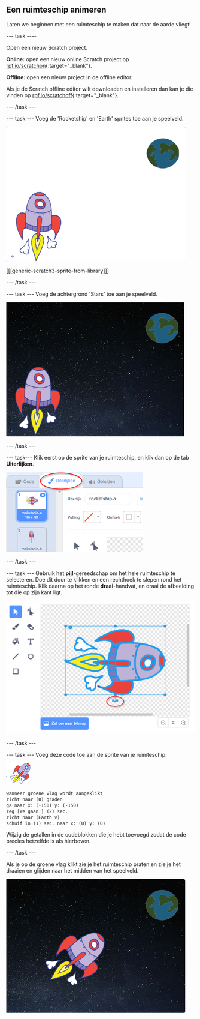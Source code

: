## Een ruimteschip animeren

Laten we beginnen met een ruimteschip te maken dat naar de aarde vliegt!

\--- task \----

Open een nieuw Scratch project.

**Online:** open een nieuw online Scratch project op [rpf.io/scratchon](http://rpf.io/scratchon){:target="_blank"}.

**Offline:** open een nieuw project in de offline editor.

Als je de Scratch offline editor wilt downloaden en installeren dan kan je die vinden op [rpf.io/scratchoff](http://rpf.io/scratchoff){:target="_blank"}.

\--- /task \---

\--- task \--- Voeg de 'Rocketship' en 'Earth' sprites toe aan je speelveld.

![Spaceship and Earth sprites](images/space-sprites.png)

[[[generic-scratch3-sprite-from-library]]]

\--- /task \---

\--- task \--- Voeg de achtergrond 'Stars' toe aan je speelveld.

![A space backdrop](images/space-backdrop.png)

\--- /task \---

\--- task\--- Klik eerst op de sprite van je ruimteschip, en klik dan op de tab **Uiterlijken**.

![Sprite costume](images/space-costume.png)

\--- /task \---

\--- task \--- Gebruik het **pijl**-gereedschap om het hele ruimteschip te selecteren. Doe dit door te klikken en een rechthoek te slepen rond het ruimteschip. Klik daarna op het ronde **draai**-handvat, en draai de afbeelding tot die op zijn kant ligt.

![Rotating a costume](images/space-rotate.png)

\--- /task \---

\--- task \--- Voeg deze code toe aan de sprite van je ruimteschip:

![Ruimteschip sprite](images/sprite-spaceship.png)

```blocks3
wanneer groene vlag wordt aangeklikt
richt naar (0) graden
ga naar x: (-150) y: (-150)
zeg [We gaan!] (2) sec.
richt naar (Earth v)
schuif in (1) sec. naar x: (0) y: (0)
```

Wijzig de getallen in de codeblokken die je hebt toevoegd zodat de code precies hetzelfde is als hierboven.

\--- /task \---

Als je op de groene vlag klikt zie je het ruimteschip praten en zie je het draaien en glijden naar het midden van het speelveld.

![Testing a spaceship animation](images/space-animate-stage.png)